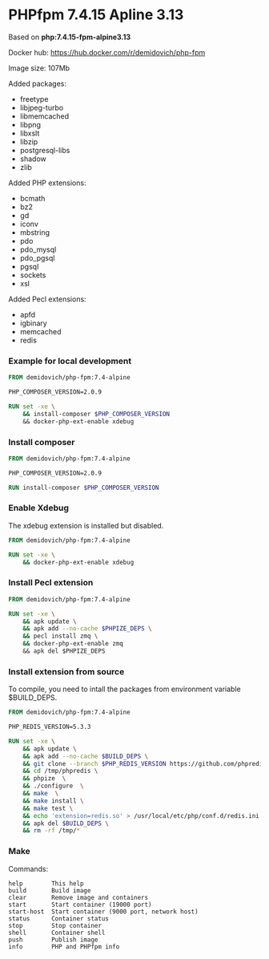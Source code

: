 # PHPfpm 7.4.15 Apline 3.13

Based on **php:7.4.15-fpm-alpine3.13**

Docker hub: https://hub.docker.com/r/demidovich/php-fpm

Image size: 107Mb

Added packages:

* freetype
* libjpeg-turbo
* libmemcached
* libpng
* libxslt
* libzip
* postgresql-libs
* shadow
* zlib

Added PHP extensions:

* bcmath
* bz2
* gd
* iconv
* mbstring
* pdo
* pdo_mysql
* pdo_pgsql
* pgsql
* sockets
* xsl

Added Pecl extensions:

* apfd
* igbinary
* memcached
* redis

### Example for local development

```dockerfile
FROM demidovich/php-fpm:7.4-alpine

PHP_COMPOSER_VERSION=2.0.9

RUN set -xe \
    && install-composer $PHP_COMPOSER_VERSION
    && docker-php-ext-enable xdebug
```

### Install composer

```dockerfile
FROM demidovich/php-fpm:7.4-alpine

PHP_COMPOSER_VERSION=2.0.9

RUN install-composer $PHP_COMPOSER_VERSION
```

### Enable Xdebug

The xdebug extension is installed but disabled. 

```dockerfile
FROM demidovich/php-fpm:7.4-alpine

RUN set -xe \
    && docker-php-ext-enable xdebug
```

### Install Pecl extension

```dockerfile
FROM demidovich/php-fpm:7.4-alpine

RUN set -xe \
    && apk update \
    && apk add --no-cache $PHPIZE_DEPS \
    && pecl install zmq \
    && docker-php-ext-enable zmq
    && apk del $PHPIZE_DEPS
```

### Install extension from source

To compile, you need to intall the packages from environment variable $BUILD_DEPS.

```dockerfile
FROM demidovich/php-fpm:7.4-alpine

PHP_REDIS_VERSION=5.3.3

RUN set -xe \
    && apk update \
    && apk add --no-cache $BUILD_DEPS \
    && git clone --branch $PHP_REDIS_VERSION https://github.com/phpredis/phpredis /tmp/phpredis \
    && cd /tmp/phpredis \
    && phpize  \
    && ./configure  \
    && make  \
    && make install \
    && make test \
    && echo 'extension=redis.so' > /usr/local/etc/php/conf.d/redis.ini \
    && apk del $BUILD_DEPS \
    && rm -rf /tmp/*
```

### Make

Commands:

```
help        This help
build       Build image
clear       Remove image and containers
start       Start container (19000 port)
start-host  Start container (9000 port, network host)
status      Container status
stop        Stop container
shell       Container shell
push        Publish image
info        PHP and PHPfpm info
```
